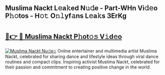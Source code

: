 ## Muslima Nackt L𝚎a𝚔ed N𝚞𝚍e - Part-WHn Vi𝚍𝚎o P𝚑𝚘tos - H𝚘𝚝 O𝚗𝚕yf𝚊ns L𝚎a𝚔s 3ErKg

# <h2><a href="http://kfasyp.oniu.top/?m=Muslima+Nackt">🔗👉 🔴 Muslima Nackt P𝚑ot𝚘𝚜 V𝚒d𝚎o</a></h2>

[![Muslima Nackt Nu𝚍e𝚜](https://i.imgur.com/0qMVB7G.gif)](http://kfasyp.oniu.top/?m=Muslima+Nackt)
Online entertainer and multimedia artist Muslima Nackt, celebrated for sharing dance and lifestyle ideas through viral dance routines and compact clips. Inspiring activist Muslima Nackt, celebrated for their passion and commitment to creating positive change in the world.  
